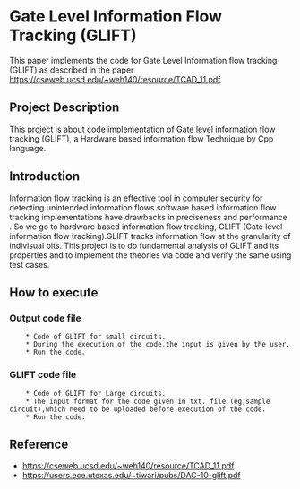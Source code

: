 
# Gate Level Information Flow Tracking (GLIFT)

This paper implements the code for Gate Level Information flow tracking (GLIFT) as described in the paper  https://cseweb.ucsd.edu/~weh140/resource/TCAD_11.pdf

## Project Description
This project is about code implementation of Gate level information flow tracking (GLIFT), a Hardware based information flow Technique by Cpp language.
   
## Introduction
Information flow tracking is an effective tool in computer security for detecting unintended information flows.software based information flow tracking 
implementations have drawbacks in preciseness and performance . So we go to hardware based information flow tracking, GLIFT (Gate level information flow tracking).GLIFT tracks information flow at the granularity of indivisual bits.
This project is to do fundamental analysis of GLIFT and its properties and to implement the theories via code and verify the same using test cases.

## How to execute

### Output code file
        * Code of GLIFT for small circuits.
        * During the execution of the code,the input is given by the user.
        * Run the code.
### GLIFT code file
        * Code of GLIFT for Large circuits.
        * The input format for the code given in txt. file (eg,sample circuit),which need to be uploaded before execution of the code.
        * Run the code.
## Reference
* https://cseweb.ucsd.edu/~weh140/resource/TCAD_11.pdf
* https://users.ece.utexas.edu/~tiwari/pubs/DAC-10-glift.pdf

